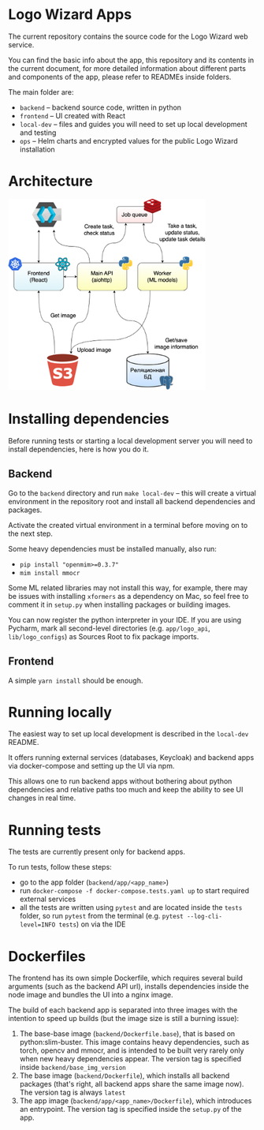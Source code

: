 # Logo Wizard Apps

The current repository contains the source code for the Logo Wizard web service.

You can find the basic info about the app, this repository and its contents in the current document, for more detailed information about different parts and components of the app, please refer to READMEs inside folders.

The main folder are:
- `backend` – backend source code, written in python
- `frontend` – UI created with React
- `local-dev` – files and guides you will need to set up local development and testing
- `ops` – Helm charts and encrypted values for the public Logo Wizard installation

# Architecture

<img src="https://raw.githubusercontent.com/logo-wizard/.github/main/attachments/architecture-en.png" alt="architecture" width="400px">

# Installing dependencies

Before running tests or starting a local development server you will need to install dependencies, here is how you do it.

## Backend

Go to the `backend` directory and run `make local-dev` – this will create a virtual environment in the repository root and install all backend dependencies and packages.

Activate the created virtual environment in a terminal before moving on to the next step.

Some heavy dependencies must be installed manually, also run:
- `pip install "openmim>=0.3.7"`
- `mim install mmocr`

Some ML related libraries may not install this way, for example, there may be issues with installing `xformers` as a dependency on Mac, so feel free to comment it in `setup.py` when installing packages or building images.

You can now register the python interpreter in your IDE.
If you are using Pycharm, mark all second-level directories (e.g. `app/logo_api`, `lib/logo_configs`) as Sources Root to fix package imports.

## Frontend

A simple `yarn install` should be enough.

# Running locally

The easiest way to set up local development is described in the `local-dev` README.

It offers running external services (databases, Keycloak) and backend apps via docker-compose and setting up the UI via npm.

This allows one to run backend apps without bothering about python dependencies and relative paths too much and keep the ability to see UI changes in real time.

# Running tests

The tests are currently present only for backend apps.

To run tests, follow these steps:
- go to the app folder (`backend/app/<app_name>`)
- run `docker-compose -f docker-compose.tests.yaml up` to start required external services
- all the tests are written using `pytest` and are located inside the `tests` folder, so run `pytest` from the terminal (e.g. `pytest --log-cli-level=INFO tests`) on via the IDE

# Dockerfiles

The frontend has its own simple Dockerfile, which requires several build arguments (such as the backend API url), installs dependencies inside the node image and bundles the UI into a nginx image.

The build of each backend app is separated into three images with the intention to speed up builds (but the image size is still a burning issue):
1. The base-base image (`backend/Dockerfile.base`), that is based on python:slim-buster. This image contains heavy dependencies, such as torch, opencv and mmocr, and is intended to be built very rarely only when new heavy dependencies appear. The version tag is specified inside `backend/base_img_version`
2. The base image (`backend/Dockerfile`), which installs all backend packages (that's right, all backend apps share the same image now). The version tag is always `latest`
3. The app image (`backend/app/<app_name>/Dockerfile`), which introduces an entrypoint. The version tag is specified inside the `setup.py` of the app.
